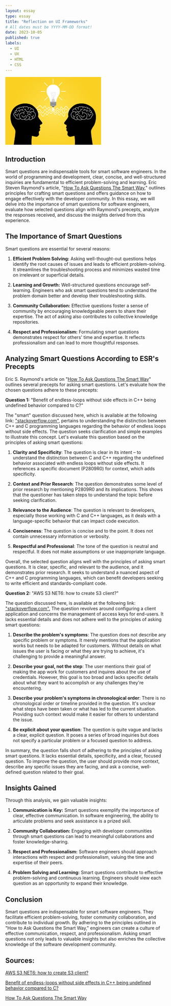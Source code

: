 ```yaml
---
layout: essay
type: essay
title: "Reflection on UI Frameworks"
# All dates must be YYYY-MM-DD format!
date: 2023-10-05
published: true
labels:
  - UI
  - UX
  - HTML
  - CSS
---
```


<img width = "300" class="rounded float-start pe-4" src="../img/FreeLicense/AdobeStock_305838816.jpeg">

## Introduction

Smart questions are indispensable tools for smart software engineers. In the world of programming and development, clear, concise, and well-structured inquiries are fundamental to efficient problem-solving and learning. Eric Steven Raymond's article, "[How To Ask Questions The Smart Way](http://www.catb.org/esr/faqs/smart-questions.html)," outlines principles for crafting smart questions and offers guidance on how to engage effectively with the developer community. In this essay, we will delve into the importance of smart questions for software engineers, evaluate how selected questions align with Raymond's precepts, analyze the responses received, and discuss the insights derived from this experience.

## The Importance of Smart Questions

Smart questions are essential for several reasons:

1. **Efficient Problem Solving:** Asking well-thought-out questions helps identify the root causes of issues and leads to efficient problem-solving. It streamlines the troubleshooting process and minimizes wasted time on irrelevant or superficial details.

2. **Learning and Growth:** Well-structured questions encourage self-learning. Engineers who ask smart questions tend to understand the problem domain better and develop their troubleshooting skills.

3. **Community Collaboration:** Effective questions foster a sense of community by encouraging knowledgeable peers to share their expertise. The act of asking also contributes to collective knowledge repositories.

4. **Respect and Professionalism:** Formulating smart questions demonstrates respect for others' time and expertise. It reflects professionalism and can lead to more thoughtful responses.

## Analyzing Smart Questions According to ESR's Precepts

Eric S. Raymond's article on "[How To Ask Questions The Smart Way](http://www.catb.org/esr/faqs/smart-questions.html)" outlines several precepts for asking smart questions. Let's evaluate how the chosen questions adhere to these precepts:

**Question 1:** "Benefit of endless-loops without side effects in C++ being undefined behavior compared to C?"

The "smart" question discussed here, which is available at the following link: ["stackoverflow.com"](https://stackoverflow.com/questions/76960441/benefit-of-endless-loops-without-side-effects-in-c-being-undefined-behavior-co), pertains to understanding the distinction between C++ and C programming languages regarding the behavior of endless loops without side effects. The question seeks clarification and simple examples to illustrate this concept. Let's evaluate this question based on the principles of asking smart questions:

1. **Clarity and Specificity**: The question is clear in its intent – to understand the distinction between C and C++ regarding the undefined behavior associated with endless loops without side effects. It references a specific document (P2809R0) for context, which adds specificity.

2. **Context and Prior Research**: The question demonstrates some level of prior research by mentioning P2809R0 and its implications. This shows that the questioner has taken steps to understand the topic before seeking clarification.

3. **Relevance to the Audience**: The question is relevant to developers, especially those working with C and C++ languages, as it deals with a language-specific behavior that can impact code execution.

4. **Conciseness**: The question is concise and to the point. It does not contain unnecessary information or verbosity.

5. **Respectful and Professional**: The tone of the question is neutral and respectful. It does not make assumptions or use inappropriate language.

Overall, the selected question aligns well with the principles of asking smart questions. It is clear, specific, and relevant to the audience, and it demonstrates prior research. It seeks to understand a nuanced aspect of C++ and C programming languages, which can benefit developers seeking to write efficient and standards-compliant code.

**Question 2:** "AWS S3 NET6: how to create S3 client?"

The question discussed here, is available at the following link: ["stackoverflow.com".](https://stackoverflow.com/questions/77071376/aws-s3-net6-how-to-create-s3-client) The question revolves around configuring a client application and concerns the management of access keys for end-users. It lacks essential details and does not adhere well to the principles of asking smart questions:

1. **Describe the problem's symptoms**: The question does not describe any specific problem or symptoms. It merely mentions that the application works but needs to be adapted for customers. Without details on what issues the user is facing or what they are trying to achieve, it's challenging to provide a meaningful answer.

2. **Describe your goal, not the step**: The user mentions their goal of making the app work for customers and inquires about the use of credentials. However, this goal is too broad and lacks specific details about what they want to accomplish or any challenges they're encountering.

3. **Describe your problem's symptoms in chronological order**: There is no chronological order or timeline provided in the question. It's unclear what steps have been taken or what has led to the current situation. Providing such context would make it easier for others to understand the issue.

4. **Be explicit about your question**: The question is quite vague and lacks a clear, explicit question. It poses a series of broad inquiries but does not specify a particular problem or a focused question to address.

In summary, the question falls short of adhering to the principles of asking smart questions. It lacks essential details, specificity, and a clear, focused question. To improve the question, the user should provide more context, describe any specific issues they are facing, and ask a concise, well-defined question related to their goal.

## Insights Gained

Through this analysis, we gain valuable insights:

1. **Communication is Key:** Smart questions exemplify the importance of clear, effective communication. In software engineering, the ability to articulate problems and seek assistance is a prized skill.

2. **Community Collaboration:** Engaging with developer communities through smart questions can lead to meaningful collaborations and foster knowledge-sharing.

3. **Respect and Professionalism:** Software engineers should approach interactions with respect and professionalism, valuing the time and expertise of their peers.

4. **Problem Solving and Learning:** Smart questions contribute to effective problem-solving and continuous learning. Engineers should view each question as an opportunity to expand their knowledge.

## Conclusion

Smart questions are indispensable for smart software engineers. They facilitate efficient problem-solving, foster community collaboration, and contribute to individual growth. By adhering to the principles outlined in "How to Ask Questions the Smart Way," engineers can create a culture of effective communication, respect, and professionalism. Asking smart questions not only leads to valuable insights but also enriches the collective knowledge of the software development community.

## Sources:

[AWS S3 NET6: how to create S3 client?](https://stackoverflow.com/questions/77071376/aws-s3-net6-how-to-create-s3-client)

[Benefit of endless-loops without side effects in C++ being undefined behavior compared to C?](https://stackoverflow.com/questions/76960441/benefit-of-endless-loops-without-side-effects-in-c-being-undefined-behavior-co)

[How To Ask Questions The Smart Way](http://www.catb.org/esr/faqs/smart-questions.html)
